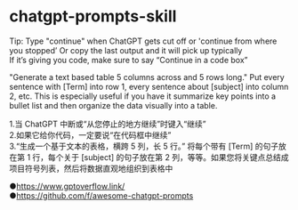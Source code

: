 # chatgpt-prompts-skill

Tip: Type "continue" when ChatGPT gets cut off or 'continue from where you stopped’
Or copy the last output and it will pick up typically  
If it’s giving you code, make sure to say “Continue in a code box”  

"Generate a text based table 5 columns across and 5 rows long." Put every sentence with [Term] into row 1, every sentence about [subject] into column 2, etc. This is especially useful if you have it summarize key points into a bullet list and then organize the data visually into a table.

1.当 ChatGPT 中断或“从您停止的地方继续”时键入“继续”  
2.如果它给你代码，一定要说“在代码框中继续”  
3.“生成一个基于文本的表格，横跨 5 列，长 5 行。” 将每个带有 [Term] 的句子放在第 1 行，每个关于 [subject] 的句子放在第 2 列，等等。如果您将关键点总结成项目符号列表，然后将数据直观地组织到表格中

●https://www.gptoverflow.link/  
●https://github.com/f/awesome-chatgpt-prompts
